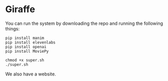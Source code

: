 # Giraffe

You can run the system by downloading the repo and running the following things:
```
pip install manim
pip install elevenlabs
pip install openai
pip install MoviePy
```

```
chmod +x super.sh
./super.sh
```

We also have a website. 
